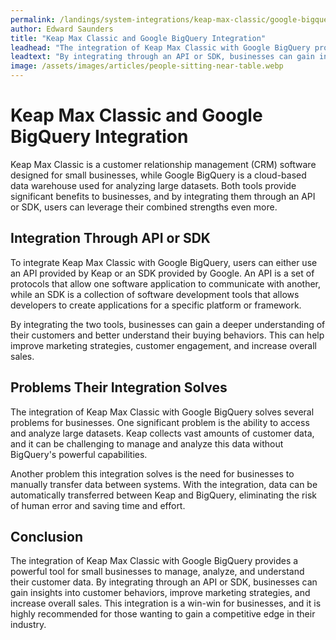 ```yaml
---
permalink: /landings/system-integrations/keap-max-classic/google-bigquery
author: Edward Saunders
title: "Keap Max Classic and Google BigQuery Integration"
leadhead: "The integration of Keap Max Classic with Google BigQuery provides a powerful tool for small businesses to manage, analyze, and understand their customer data"
leadtext: "By integrating through an API or SDK, businesses can gain insights into customer behaviors, improve marketing strategies, and increase overall sales. This integration is a win-win for businesses, and it is highly recommended for those wanting to gain a competitive edge in their industry."
image: /assets/images/articles/people-sitting-near-table.webp
---
```

<div class="arttext">  <h1>Keap Max Classic and Google BigQuery Integration</h1>

  <p>Keap Max Classic is a customer relationship management (CRM) software designed for small businesses, while Google BigQuery is a cloud-based data warehouse used for analyzing large datasets. Both tools provide significant benefits to businesses, and by integrating them through an API or SDK, users can leverage their combined strengths even more.</p>

  <h2>Integration Through API or SDK</h2>

  <p>To integrate Keap Max Classic with Google BigQuery, users can either use an API provided by Keap or an SDK provided by Google. An API is a set of protocols that allow one software application to communicate with another, while an SDK is a collection of software development tools that allows developers to create applications for a specific platform or framework.</p>

  <p>By integrating the two tools, businesses can gain a deeper understanding of their customers and better understand their buying behaviors. This can help improve marketing strategies, customer engagement, and increase overall sales.</p>

  <h2>Problems Their Integration Solves</h2>

  <p>The integration of Keap Max Classic with Google BigQuery solves several problems for businesses. One significant problem is the ability to access and analyze large datasets. Keap collects vast amounts of customer data, and it can be challenging to manage and analyze this data without BigQuery's powerful capabilities.</p>

  <p>Another problem this integration solves is the need for businesses to manually transfer data between systems. With the integration, data can be automatically transferred between Keap and BigQuery, eliminating the risk of human error and saving time and effort.</p>

  <h2>Conclusion</h2>

  <p>The integration of Keap Max Classic with Google BigQuery provides a powerful tool for small businesses to manage, analyze, and understand their customer data. By integrating through an API or SDK, businesses can gain insights into customer behaviors, improve marketing strategies, and increase overall sales. This integration is a win-win for businesses, and it is highly recommended for those wanting to gain a competitive edge in their industry.</p>

</div>